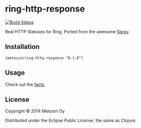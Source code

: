 # ring-http-response

[![Build Status](https://travis-ci.org/metosin/ring-http-response.png?branch=master)](https://travis-ci.org/metosin/ring-http-response)

Real HTTP Statuses for Ring. Ported from the awesome [Spray](http://spray.io/).

## Installation

    [metosin/ring-http-response "0.1.0"]

## Usage

Check out the [facts](https://github.com/metosin/ring-http-response/blob/master/test/ring/util/http_response_test.clj).

## License

Copyright © 2014 Metosin Oy

Distributed under the Eclipse Public License, the same as Clojure.
